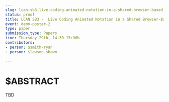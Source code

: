 ```yaml
---
slug: lcan-sb3-live-coding-animated-notation-in-a-shared-browser-based
status: proof
title: LCAN SB3 -  Live Coding Animated Notation in a Shared Browser-Based Buffer
event: demo-poster-2
type: paper
submission_type: Papers
time: Thursday 29th, 14:30-15:30h
contributors:
- person: $smith-ryan
- person: $lawson-shawn

---
```


# $ABSTRACT

TBD

